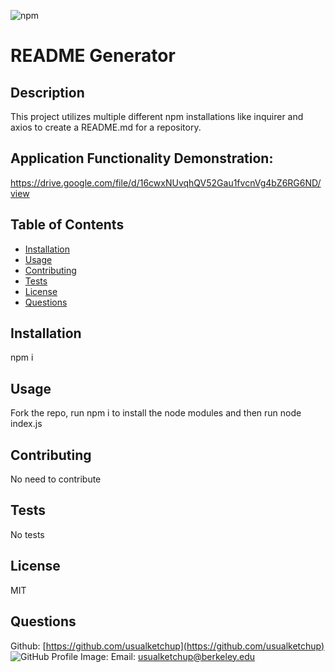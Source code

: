  ![npm](https://img.shields.io/badge/npm-v6.13.4-blue)

# README Generator

## Description
This project utilizes multiple different npm installations like inquirer and axios to create a README.md for a repository.

## Application Functionality Demonstration:
https://drive.google.com/file/d/16cwxNUvqhQV52Gau1fvcnVg4bZ6RG6ND/view

## Table of Contents
- [Installation](#installation)
- [Usage](#usage)
- [Contributing](#contributing)
- [Tests](#tests)
- [License](#license)
- [Questions](#questions)

## Installation
npm i 

## Usage
Fork the repo, run npm i to install the node modules and then run node index.js

## Contributing
No need to contribute 

## Tests
No tests

## License
MIT

## Questions

Github: [https://github.com/usualketchup](https://github.com/usualketchup)
![GitHub Profile Image:](https://avatars3.githubusercontent.com/u/47284380?v=4)
Email: usualketchup@berkeley.edu
